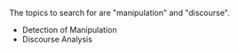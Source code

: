 The topics to search for are "manipulation" and "discourse".

- Detection of Manipulation
- Discourse Analysis

